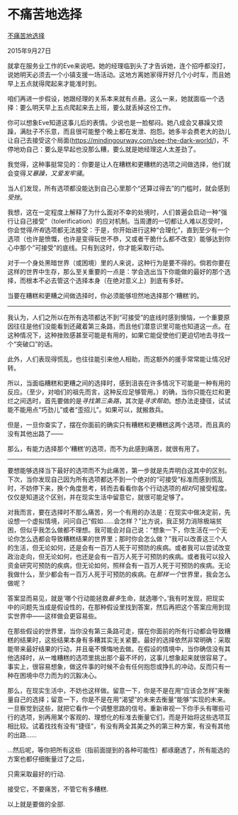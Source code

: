  # 不痛苦地选择

[不痛苦地选择](https://mindingourway.com/choose-without-suffering/)

2015年9月27日

就拿在服务业工作的Eve来说吧。她的经理临到头了才告诉她，连个招呼都没打，说她明天必须去一个小镇支援一场活动。这地方离她家得开好几个小时车，而且她早上五点就得爬起来才能准时到。

咱们再进一步假设，她跟经理的关系本来就有点悬。这么一来，她就面临一个选择：要么明天早上五点爬起来去上班，要么就丢掉这份工作。

你可以想象Eve知道这事儿后的表情。少说也是一脸郁闷。她八成会又暴躁又烦躁，满肚子不乐意，而且很可能整个晚上都在发泄、抱怨。她多半会费老大的劲儿让自己去接受这个局面(https://mindingourway.com/see-the-dark-world/)，不停地劝自己：要么是早起也没那么糟，要么就是她经理这人太差劲了。

我觉得，这种事挺常见的：你要是让人在糟糕和更糟糕的选项之间做选择，他们就会变得*又暴躁，又爱发牢骚*。

当人们发现，所有选项都没能达到自己心里那个“还算过得去”的门槛时，就会感到*受挫*。

我想，这在一定程度上解释了为什么面对不幸的处境时，人们普遍会启动一种“强行让自己接受”（tolerification）的应对机制。当周遭的一切都让人难以忍受时，你会觉得*所有*选项都无法接受：于是，你开始进行这种“合理化”，直到至少有一个选项（也许是愤慨，也许是变得玩世不恭，又或者干脆什么都不改变）能够达到你心中那个“可接受”的底线。只有到这时，你才能采取行动。

对于一个身处黑暗世界（或困境）里的人来说，这种行为是要不得的。倘若你要在这样的世界中生存，那么至关重要的一点是：学会选出当下你能做的最好的那个选择，而根本不必去管这个选择本身（在绝对意义上）到底有多好。

当要在糟糕和更糟之间做选择时，你必须能够坦然地选择那个‘糟糕’的。

------

我认为，人们之所以在所有选项都达不到“可接受”的底线时感到懊恼，一个重要原因往往是他们没能看到还藏着第三条路，而且他们潜意识里可能也知道这一点。在这种情况下，这种挫败感甚至可能是有用的，如果它能促使他们更迫切地去寻找一个“突破口”的话。

此外，人们表现得慌乱，也往往能引来他人相助，而这额外的援手常常能让情况好转。

所以，当面临糟糕和更糟之间的选择时，感到沮丧在许多情况下可能是一种有用的反应。（至少，对咱们的祖先而言，这种反应足够管用。）的确，当你只能在烂和更烂之间选时，首先要做的是*寻找第三条路*，其次是*寻求帮助*。想办法走捷径，试试能不能用点“巧劲儿”或者“歪招儿”。如果可以，就搬救兵。

但是，一旦你查实了，摆在你面前的确实只有糟糕和更糟糕这两个选项，而且真的没有其他出路了——

那么，有能力选择那个‘糟糕’的选项，而不为此感到痛苦，就很有用了。

------

要想能够选择当下最好的选项而不为此痛苦，第一步就是先弄明白这其中的区别。下次，当你发现自己因为所有选项都达不到一个绝对的“可接受”标准而感到慌乱时，不妨停下来，换个角度思考，转而去看看你各个行动选项的*相对*可接受程度。仅仅是知道这个区别，并在现实生活中留意它，就很可能足够了。

对我而言，要在选择时不那么痛苦，另一个有用的办法是：在现实中做决定前，先设想一个虚拟情境，问问自己“假如……会怎样？”比方说，我正努力消除极端贫困，但似乎我怎么做都不理想。我可能会对自己说：“想象一下，你生活在一个无论你怎么选都会导致糟糕结果的世界里；那时你会怎么做？”我可以改善这三个人的生活，但无论如何，还是会有一百万人死于可预防的疾病。或者我可以尝试改变政治走向，但无论如何，也还是会有一百万人死于可预防的疾病。或者我可以投入资金研究可预防的疾病，但无论如何，照样会有一百万人死于可预防的疾病。无论我做什么，至少都会有一百万人死于可预防的疾病。在*那样一个*世界里，我会怎么做呢？

答案显而易见，就是‘哪个行动能拯救*最多*生命，就选哪个。’我有时发现，把现实中的问题先当成是假设性的，在那种假设里找到答案，然后再把这个答案应用到现实世界中——这样做会更容易些。

在那些假设的世界里，当你没有第三条路可走，摆在你面前的所有行动都会导致糟糕的结果时，这些结果本身有多糟其实无关紧要。最好的选择依然非常明确：采取能带来最好结果的行动，并且毫不懊悔地去做。在假设的情境中，当你确信没有其他选择时，从一堆糟糕的选项里挑出那个最不坏的，这事儿想象起来就很容易了。事实上，很容易想象，做这件事的时候不会有任何抱怨或挣扎的冲动，反而只有一种在困境中尽力而为的沉毅决心。

那么，在现实生活中，不妨也这样做。留意一下，你是不是在用“应该会怎样”来衡量自己的选择；留意一下，你是不是在用“渴望”的未来去衡量“能够”实现的未来。一旦察觉到这些，就把它看作一个调整思路的信号。重新审视一下你手头有哪些可行的选项，别再用某个客观的、理想化的标准去衡量它们，而是开始将这些选项互相比较。试着找找有没有“捷径”，有没有两全其美之外的第三种方案，有没有其他的出路……

…然后呢，等你把所有这些（指前面提到的各种可能性）都琢磨透了，所有能选的方案也都仔细衡量过了之后，

只需采取最好的行动.

接受它，不要痛苦，不管它有多糟糕.

以上就是要做的全部.